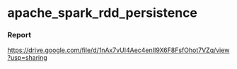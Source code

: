 # apache_spark_rdd_persistence

### Report
https://drive.google.com/file/d/1nAx7vUI4Aec4enII9X6F8FsfOhot7VZq/view?usp=sharing
